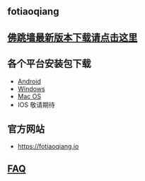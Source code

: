 ## fotiaoqiang
## <a href="https://github.com/getfotiaoqiang/download/releases"> 佛跳墙最新版本下载请点击这里 </a>
## 各个平台安装包下载
- <a href="https://github.com/getfotiaoqiang/download/releases/download/2.0.4/fotiaoqiang-2.0.4.apk"> Android </a>
- <a href="https://github.com/getfotiaoqiang/download/releases/download/2.0.4/fotiaoqiang-2.0.4-install.zip"> Windows </a>
- <a href="https://github.com/getfotiaoqiang/download/releases/download/2.0.4/fotiaoqiang_macos_amd64_install_v2.0.4.dmg"> Mac OS </a>
- IOS 敬请期待
## 官方网站
- https://fotiaoqiang.io
## <a href="https://github.com/getfotiaoqiang/fotiaoqiang/wiki/FAQ">FAQ</a>

